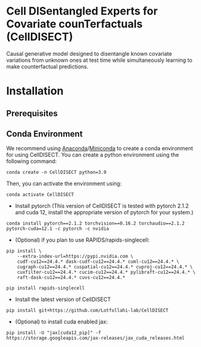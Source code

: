 # Cell DISentangled Experts for Covariate counTerfactuals (CellDISECT)
Causal generative model designed to disentangle known covariate variations from unknown ones at test time while simultaneously learning to make counterfactual predictions.


Installation
============

Prerequisites
--
Conda Environment
--
We recommend using [Anaconda](https://www.anaconda.com/)/[Miniconda](https://docs.conda.io/projects/miniconda/en/latest/) to create a conda environment for using CellDISECT. You can create a python environment using the following command:

    conda create -n CellDISECT python=3.9

Then, you can activate the environment using:

    conda activate CellDISECT


- Install pytorch (This version of CellDISECT is tested with pytorch 2.1.2 and cuda 12, install the appropriate version of pytorch for your system.)
```
conda install pytorch==2.1.2 torchvision==0.16.2 torchaudio==2.1.2 pytorch-cuda=12.1 -c pytorch -c nvidia
```

- (Optional) if you plan to use RAPIDS/rapids-singlecell:
```
pip install \
    --extra-index-url=https://pypi.nvidia.com \
    cudf-cu12==24.4.* dask-cudf-cu12==24.4.* cuml-cu12==24.4.* \
    cugraph-cu12==24.4.* cuspatial-cu12==24.4.* cuproj-cu12==24.4.* \
    cuxfilter-cu12==24.4.* cucim-cu12==24.4.* pylibraft-cu12==24.4.* \
    raft-dask-cu12==24.4.* cuvs-cu12==24.4.*

pip install rapids-singlecell
```

- Install the latest version of CellDISECT
```
pip install git+https://github.com/Lotfollahi-lab/CellDISECT
```

- (Optional) to install cuda enabled jax:
```
pip install -U "jax[cuda12_pip]" -f https://storage.googleapis.com/jax-releases/jax_cuda_releases.html
```

